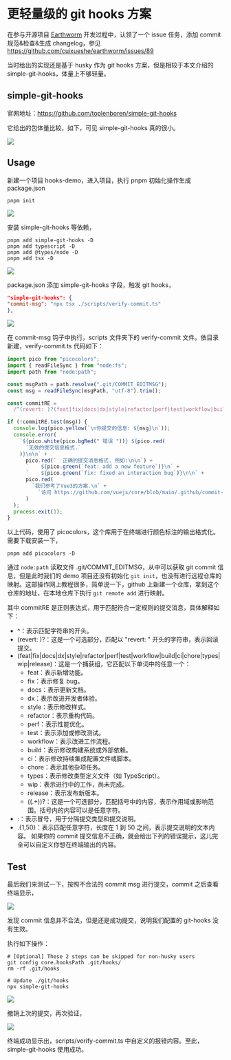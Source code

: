 # 更轻量级的 git hooks 方案

在参与开源项目 [Earthworm](https://earthworm.cuixueshe.com/) 开发过程中，认领了一个 issue 任务，添加 commit 规范&检查&生成 changelog，参见 https://github.com/cuixueshe/earthworm/issues/89

当时给出的实现还是基于 husky 作为 git hooks 方案，但是相较于本文介绍的 simple-git-hooks，体量上不够轻量。

## simple-git-hooks

官网地址：https://github.com/toplenboren/simple-git-hooks

它给出的包体量比较，如下，可见 simple-git-hooks 真的很小。

![](./assets/1.png)

## Usage

新建一个项目 hooks-demo，进入项目，执行 pnpm 初始化操作生成 package.json

```shell
pnpm init
```

![](./assets/2.png)

安装 simple-git-hooks 等依赖，

```shell
pnpm add simple-git-hooks -D
pnpm add typescript -D
pnpm add @types/node -D
pnpm add tsx -D
```

![](./assets/3.png)

package.json 添加 simple-git-hooks 字段，触发 git hooks，

```json
"simple-git-hooks": {
"commit-msg": "npx tsx ./scripts/verify-commit.ts"
},
```

![](./assets/4.png)

在 commit-msg 钩子中执行，scripts 文件夹下的 verify-commit 文件。依目录新建，verify-commit.ts 代码如下：

```ts
import pico from "picocolors";
import { readFileSync } from "node:fs";
import path from "node:path";

const msgPath = path.resolve(".git/COMMIT_EDITMSG");
const msg = readFileSync(msgPath, "utf-8").trim();

const commitRE =
  /^(revert: )?(feat|fix|docs|dx|style|refactor|perf|test|workflow|build|ci|chore|types|wip|release)(\(.+\))?: .{1,50}/;

if (!commitRE.test(msg)) {
  console.log(pico.yellow(`\n你提交的信息: ${msg}\n`));
  console.error(
    `${pico.white(pico.bgRed(" 错误 "))} ${pico.red(
      `无效的提交信息格式.`
    )}\n\n` +
      pico.red(`  正确的提交消息格式. 例如:\n\n`) +
      `    ${pico.green(`feat: add a new feature`)}\n` +
      `    ${pico.green(`fix: fixed an interaction bug`)}\n\n` +
      pico.red(
        `我们参考了Vue3的方案.\n` +
          `访问 https://github.com/vuejs/core/blob/main/.github/commit-convention.md 查看更多细节.\n`
      )
  );
  process.exit(1);
}
```

以上代码，使用了 picocolors，这个库用于在终端进行颜色标注的输出格式化。需要下载安装一下，

```shell
pnpm add picocolors -D
```

通过 `node:path` 读取文件 .git/COMMIT_EDITMSG，从中可以获取 git commit 信息，但是此时我们的 demo 项目还没有初始化 `git init`，也没有进行远程仓库的映射。这部操作网上教程很多，简单说一下，github 上新建一个仓库，拿到这个仓库的地址，在本地仓库下执行 `git remote add` 进行映射。

其中 commitRE 是正则表达式，用于匹配符合一定规则的提交消息，具体解释如下：

- ^：表示匹配字符串的开头。
- (revert: )?：这是一个可选部分，匹配以 "revert: " 开头的字符串，表示回滚提交。
- (feat|fix|docs|dx|style|refactor|perf|test|workflow|build|ci|chore|types|wip|release)：这是一个捕获组，它匹配以下单词中的任意一个：
  - feat：表示新增功能。
  - fix：表示修复 bug。
  - docs：表示更新文档。
  - dx：表示改进开发者体验。
  - style：表示修改样式。
  - refactor：表示重构代码。
  - perf：表示性能优化。
  - test：表示添加或修改测试。
  - workflow：表示改进工作流程。
  - build：表示修改构建系统或外部依赖。
  - ci：表示修改持续集成配置文件或脚本。
  - chore：表示其他杂项任务。
  - types：表示修改类型定义文件（如 TypeScript）。
  - wip：表示进行中的工作，尚未完成。
  - release：表示发布新版本。
  - (\(.+\))?：这是一个可选部分，匹配括号中的内容，表示作用域或影响范围。括号内的内容可以是任意字符。
- :：表示冒号，用于分隔提交类型和提交说明。
- .{1,50}：表示匹配任意字符，长度在 1 到 50 之间，表示提交说明的文本内容。
  如果你的 commit 提交信息不正确，就会给出下列的错误提示，这儿完全可以自定义你想在终端输出的内容。

## Test

最后我们来测试一下，按照不合法的 commit msg 进行提交，commit 之后查看终端显示，

![](./assets/5.png)

发现 commit 信息并不合法，但是还是成功提交，说明我们配置的 git-hooks 没有生效。

执行如下操作：

```shell
# [Optional] These 2 steps can be skipped for non-husky users
git config core.hooksPath .git/hooks/
rm -rf .git/hooks

# Update ./git/hooks
npx simple-git-hooks
```

![](./assets/6.png)

撤销上次的提交，再次验证，

![](./assets/7.png)

终端成功显示出，scripts/verify-commit.ts 中自定义的报错内容。至此，simple-git-hooks 使用成功。
